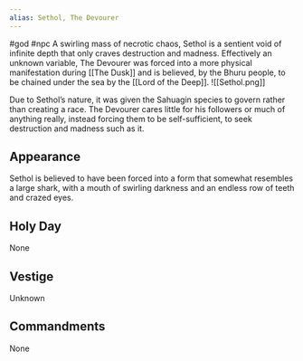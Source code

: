 ```yaml
---
alias: Sethol, The Devourer
---
```


#god #npc 
A swirling mass of necrotic chaos, Sethol is a sentient void of infinite depth that only craves destruction and madness. Effectively an unknown variable, The Devourer was forced into a more physical manifestation during [[The Dusk]] and is believed, by the Bhuru people, to be chained under the sea by the [[Lord of the Deep]].
<span class="rightimg"><span class="smallimg">![[Sethol.png]]</span></span>
  

Due to Sethol’s nature, it was given the Sahuagin species to govern rather than creating a race. The Devourer cares little for his followers or much of anything really, instead forcing them to be self-sufficient, to seek destruction and madness such as it.

  

## Appearance

Sethol is believed to have been forced into a form that somewhat resembles a large shark, with a mouth of swirling darkness and an endless row of teeth and crazed eyes. 

  

## Holy Day

None


## Vestige
Unknown


## Commandments

None